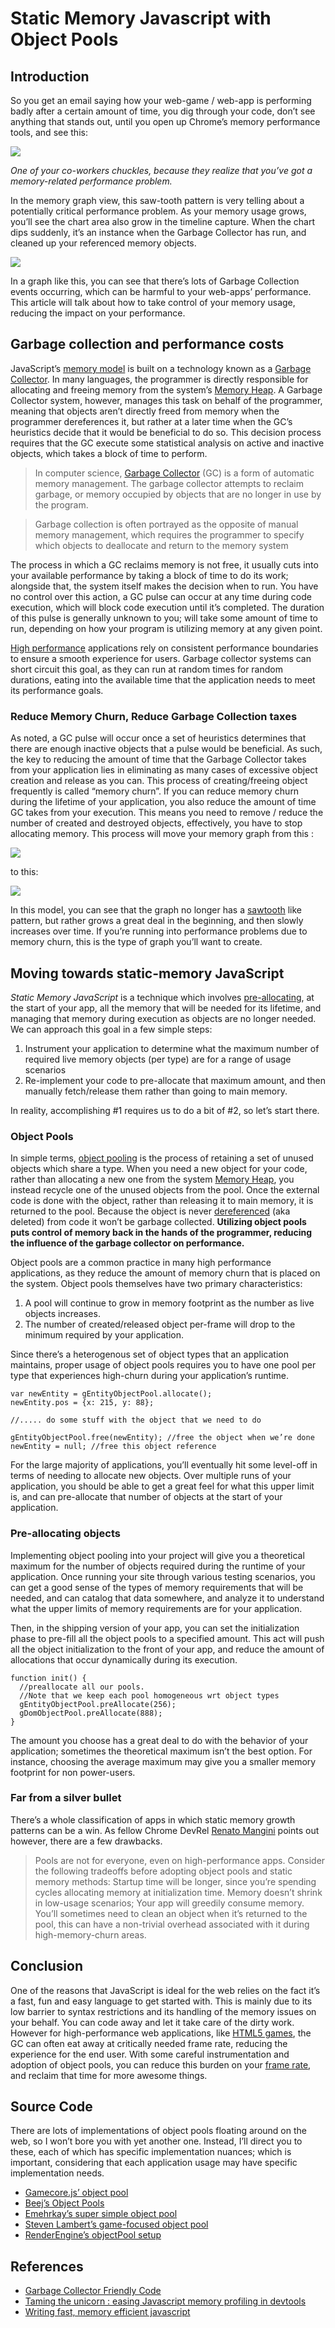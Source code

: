 # Static Memory Javascript with Object Pools

## Introduction

So you get an email saying how your web-game / web-app is performing badly after a certain amount of time, you dig through your code, don’t see anything that stands out, until you open up Chrome’s memory performance tools, and see this:

![][I wonder what all those saw-tooths are?]

*One of your co-workers chuckles, because they realize that you’ve got a memory-related performance problem.*

In the memory graph view, this saw-tooth pattern is very telling about a potentially critical performance problem. As your memory usage grows, you’ll see the chart area also grow in the timeline capture. When the chart dips suddenly, it’s an instance when the Garbage Collector has run, and cleaned up your referenced memory objects.

![][Look at all those GC Events!]

In a graph like this, you can see that there’s lots of Garbage Collection events occurring, which can be harmful to your web-apps’ performance. This article will talk about how to take control of your memory usage, reducing the impact on your performance.

## Garbage collection and performance costs

JavaScript’s [memory model][1] is built on a technology known as a [Garbage Collector][2]. In many languages, the programmer is directly responsible for allocating and freeing memory from the system’s [Memory Heap][3]. A Garbage Collector system, however, manages this task on behalf of the programmer, meaning that objects aren’t directly freed from memory when the programmer dereferences it, but rather at a later time when the GC’s heuristics decide that it would be beneficial to do so. This decision process requires that the GC execute some statistical analysis on active and inactive objects, which takes a block of time to perform.

> In computer science, [Garbage Collector][4] (GC) is a form of automatic memory management. The garbage collector attempts to reclaim garbage, or memory occupied by objects that are no longer in use by the program.

> Garbage collection is often portrayed as the opposite of manual memory management, which requires the programmer to specify which objects to deallocate and return to the memory system

The process in which a GC reclaims memory is not free, it usually cuts into your available performance by taking a block of time to do its work; alongside that, the system itself makes the decision when to run. You have no control over this action, a GC pulse can occur at any time during code execution, which will block code execution until it’s completed. The duration of this pulse is generally unknown to you; will take some amount of time to run, depending on how your program is utilizing memory at any given point.

[High performance][5] applications rely on consistent performance boundaries to ensure a smooth experience for users. Garbage collector systems can short circuit this goal, as they can run at random times for random durations, eating into the available time that the application needs to meet its performance goals.

### Reduce Memory Churn, Reduce Garbage Collection taxes

As noted, a GC pulse will occur once a set of heuristics determines that there are enough inactive objects that a pulse would be beneficial. As such, the key to reducing the amount of time that the Garbage Collector takes from your application lies in eliminating as many cases of excessive object creation and release as you can. This process of creating/freeing object frequently is called “memory churn”. If you can reduce memory churn during the lifetime of your application, you also reduce the amount of time GC takes from your execution. This means you need to remove / reduce the number of created and destroyed objects, effectively, you have to stop allocating memory. This process will move your memory graph from this :

![][I wonder what all those saw-tooths are?]

to this:

![][Ahhhh, that's better.]

In this model, you can see that the graph no longer has a [sawtooth][6] like pattern, but rather grows a great deal in the beginning, and then slowly increases over time. If you’re running into performance problems due to memory churn, this is the type of graph you’ll want to create.

## Moving towards static-memory JavaScript

*Static Memory JavaScript* is a technique which involves [pre-allocating][7], at the start of your app, all the memory that will be needed for its lifetime, and managing that memory during execution as objects are no longer needed. We can approach this goal in a few simple steps:

1. Instrument your application to determine what the maximum number of required live memory objects (per type) are for a range of usage scenarios
2. Re-implement your code to pre-allocate that maximum amount, and then manually fetch/release them rather than going to main memory. 

In reality, accomplishing #1 requires us to do a bit of #2, so let’s start there.

### Object Pools

In simple terms, [object pooling][8] is the process of retaining a set of unused objects which share a type. When you need a new object for your code, rather than allocating a new one from the system [Memory Heap][9], you instead recycle one of the unused objects from the pool. Once the external code is done with the object, rather than releasing it to main memory, it is returned to the pool. Because the object is never [dereferenced][10] (aka deleted) from code it won’t be garbage collected. **Utilizing object pools puts control of memory back in the hands of the programmer, reducing the influence of the garbage collector on performance.**

Object pools are a common practice in many high performance applications, as they reduce the amount of memory churn that is placed on the system. Object pools themselves have two primary characteristics:

1. A pool will continue to grow in memory footprint as the number as live objects increases.
2. The number of created/released object per-frame will drop to the minimum required by your application.

Since there’s a heterogenous set of object types that an application maintains, proper usage of object pools requires you to have one pool per type that experiences high-churn during your application’s runtime.

    var newEntity = gEntityObjectPool.allocate();
    newEntity.pos = {x: 215, y: 88};

    //..... do some stuff with the object that we need to do

    gEntityObjectPool.free(newEntity); //free the object when we’re done
    newEntity = null; //free this object reference

For the large majority of applications, you’ll eventually hit some level-off in terms of needing to allocate new objects. Over multiple runs of your application, you should be able to get a great feel for what this upper limit is, and can pre-allocate that number of objects at the start of your application.

### Pre-allocating objects

Implementing object pooling into your project will give you a theoretical maximum for the number of objects required during the runtime of your application. Once running your site through various testing scenarios, you can get a good sense of the types of memory requirements that will be needed, and can catalog that data somewhere, and analyze it to understand what the upper limits of memory requirements are for your application.

Then, in the shipping version of your app, you can set the initialization phase to pre-fill all the object pools to a specified amount. This act will push all the object initialization to the front of your app, and reduce the amount of allocations that occur dynamically during its execution.

    function init() {
      //preallocate all our pools. 
      //Note that we keep each pool homogeneous wrt object types
      gEntityObjectPool.preAllocate(256);
      gDomObjectPool.preAllocate(888);
    }

The amount you choose has a great deal to do with the behavior of your application; sometimes the theoretical maximum isn’t the best option. For instance, choosing the average maximum may give you a smaller memory footprint for non power-users.

### Far from a silver bullet

There’s a whole classification of apps in which static memory growth patterns can be a win. As fellow Chrome DevRel [Renato Mangini][11] points out however, there are a few drawbacks.

> Pools are not for everyone, even on high-performance apps. Consider the following tradeoffs before adopting object pools and static memory methods: Startup time will be longer, since you’re spending cycles allocating memory at initialization time. Memory doesn’t shrink in low-usage scenarios; Your app will greedily consume memory. You’ll sometimes need to clean an object when it’s returned to the pool, this can have a non-trivial overhead associated with it during high-memory-churn areas. 

## Conclusion

One of the reasons that JavaScript is ideal for the web relies on the fact it’s a fast, fun and easy language to get started with. This is mainly due to its low barrier to syntax restrictions and its handling of the memory issues on your behalf. You can code away and let it take care of the dirty work. However for high-performance web applications, like [HTML5 games][12], the GC can often eat away at critically needed frame rate, reducing the experience for the end user. With some careful instrumentation and adoption of object pools, you can reduce this burden on your [frame rate][13], and reclaim that time for more awesome things.

## Source Code

There are lots of implementations of object pools floating around on the web, so I won’t bore you with yet another one. Instead, I’ll direct you to these, each of which has specific implementation nuances; which is important, considering that each application usage may have specific implementation needs.

* [Gamecore.js’ object pool][14]
* [Beej’s Object Pools][15]
* [Emehrkay’s super simple object pool][16]
* [Steven Lambert’s game-focused object pool][17]
* [RenderEngine’s objectPool setup][18]

## References

* [Garbage Collector Friendly Code][19]
* [Taming the unicorn : easing Javascript memory profiling in devtools][20]
* [Writing fast, memory efficient javascript][21]

[1]: http://en.wikipedia.org/wiki/Memory_model_%28programming%29
[2]: http://en.wikipedia.org/wiki/Garbage_collection_%28computer_science%29
[3]: https://en.wikipedia.org/wiki/Memory_management
[4]: http://en.wikipedia.org/wiki/Garbage_collection_%28computer_science%29
[5]: https://en.wikipedia.org/wiki/Supercomputer
[6]: http://en.wikipedia.org/wiki/Sawtooth_wave
[7]: http://en.wikipedia.org/wiki/Sawtooth_wave
[8]: http://en.wikipedia.org/wiki/Object_pool_pattern
[9]: https://en.wikipedia.org/wiki/Memory_management
[10]: http://en.wikipedia.org/wiki/Reference_%28computer_science%29
[11]: https://plus.google.com/u/0/+RenatoMangini/posts
[12]: https://www.udacity.com/course/cs255
[13]: http://en.wikipedia.org/wiki/Frame_rate
[14]: https://github.com/martinwells/gamecore.js/blob/master/src/pooled.js
[15]: http://beej.us/blog/data/object-pool/
[16]: https://github.com/emehrkay/Pool
[17]: http://blog.sklambert.com/javascript-object-pool/
[18]: https://code.google.com/p/renderengine/wiki/ObjectPooling
[19]: http://buildnewgames.com/garbage-collector-friendly-code/
[20]: http://addyosmani.com/blog/taming-the-unicorn-easing-Javascript-memory-profiling-in-devtools/
[21]: http://www.smashingmagazine.com/2012/11/05/writing-fast-memory-efficient-Javascript/#more-123093

[I wonder what all those saw-tooths are?]: img/fig1.jpg
[Look at all those GC Events!]: img/fig2.jpg
[Ahhhh, that's better.]: img/fig3.jpg